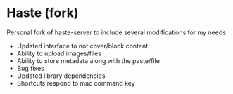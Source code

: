 # Haste (fork)

Personal fork of haste-server to include several modifications for my needs
- Updated interface to not cover/block content
- Ability to upload images/files
- Ability to store metadata along with the paste/file
- Bug fixes
 - Updated library dependencies
 - Shortcuts respond to mac command key
